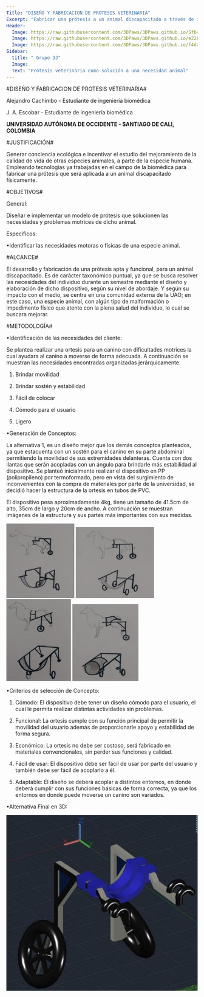 ```yaml
---
Title: "DISEÑO Y FABRICACION DE PROTESIS VETERINARIA"
Excerpt: "Fabricar una prótesis a un animal discapacitado a través de impresión 3D"
Header:
  Image: https://raw.githubusercontent.com/3DPaws/3DPaws.github.io/5fb4da1ef310f2ff536dae677a995ab4b15356d5/images/Captura111.JPG
  Image: https://raw.githubusercontent.com/3DPaws/3DPaws.github.io/e22884eac7a3bde331fec54190e760f9c4e45421/images/Captura222.JPG
  Image: https://raw.githubusercontent.com/3DPaws/3DPaws.github.io/f4da90950acdc861094b2e236f5183093adeacde/images/Captura333.JPG
Sidebar:
  title: " Grupo 3J"
  Image: 
  Text: "Prótesis veterinaria como solución a una necesidad animal"
---
```


#DISEÑO Y FABRICACION DE PROTESIS VETERINARIA#

Alejandro Cachimbo - Estudiante de ingeniería biomédica

J. A. Escobar - Estudiante de ingeniería biomédica

**UNIVERSIDAD AUTÓNOMA DE OCCIDENTE - SANTIAGO DE CALI, COLOMBIA**

#JUSTIFICACIÓN#

Generar conciencia ecológica e incentivar el estudio del mejoramiento de la calidad de vida de otras especies animales, a parte de la
especie humana. Empleando tecnologías ya trabajadas en el campo de la biomédica para fabricar una prótesis que será aplicada a un
animal discapacitado físicamente.

#OBJETIVOS#

General: 

Diseñar e implementar un modelo de prótesis que solucionen las necesidades y problemas motrices de dicho animal.

Específicos:

•Identificar las necesidades motoras o físicas de una especie animal.

#ALCANCE#

El desarrollo y fabricación de una prótesis apta y funcional, para un animal discapacitado. Es de carácter taxonómico puntual, ya que se busca resolver las necesidades del individuo durante un semestre mediante el diseño y elaboración de dicho dispositivo, según su nivel de abordaje. Y según su impacto con el medio, se centra en una comunidad externa de la UAO; en este caso, una especie animal, con algún tipo de malformación o impedimento físico que atente con la plena salud del individuo, lo cual se buscara mejorar. 

#METODOLOGÍA#

•Identificación de las necesidades del cliente:

Se plantea realizar una ortesis para un canino con dificultades motrices la cual ayudara al canino a moverse de forma adecuada. A
continuación se muestran las necesidades encontradas organizadas jerárquicamente.
 
 1. Brindar movilidad
 
 2. Brindar sostén y estabilidad
 
 3. Fácil de colocar
 
 4. Cómodo para el usuario
 
 5. Ligero

•Generación de Conceptos:

La alternativa 1, es un diseño mejor que los demás conceptos planteados, ya que estacuenta con un sostén para el canino en su parte abdominal permitiendo la movilidad de sus extremidades delanteras. Cuenta con dos llantas que serán acopladas con un ángulo para brindarle más estabilidad al dispositivo. Se planteó inicialmente realizar el dispositivo en PP (polipropileno) por termoformado, pero en vista del surgimiento de inconvenientes con la compra de materiales por parte de la universidad, se decidió hacer la estructura de la ortesis en tubos de PVC.

El dispositivo pesa aproximadamente 4kg, tiene un tamaño de 41.5cm de alto, 35cm de largo y 20cm de ancho. A continuación se muestran imágenes de la estructura y sus partes más importantes con sus medidas.

![Alt1](https://raw.githubusercontent.com/3DPaws/3DPaws.github.io/1d467713aedb539ff8c57f2acf899a7ae37724b0/images/alt1.JPG)
![Alt2](https://raw.githubusercontent.com/3DPaws/3DPaws.github.io/9af0bb9ea10237122f0353dff735c2f9e6ec7b1a/images/Altr2.JPG)
![Alt3](https://raw.githubusercontent.com/3DPaws/3DPaws.github.io/91066c5e7b8d197df2b0fd2d59c73d596ab90761/images/Altr3.JPG)
![Alt4](https://raw.githubusercontent.com/3DPaws/3DPaws.github.io/50c343e931767779a6da547ab69689f11abd78c2/images/Alter4.JPG)

•Criterios de selección de Concepto:

 1. Cómodo: El dispositivo debe tener un diseño cómodo para el usuario, el cual le permita realizar distintas actividades sin problemas.
 
 2. Funcional: La ortesis cumple con su función principal de permitir la movilidad del usuario además de proporcionarle apoyo y estabilidad de forma segura.
 
 3. Económico: La ortesis no debe ser costoso, será fabricado en materiales convencionales, sin perder sus funciones y calidad.
 
 4. Fácil de usar: El dispositivo debe ser fácil de usar por parte del usuario y también debe ser fácil de acoplarlo a él.
 
 5. Adaptable: El diseño se deberá acoplar a distintos entornos, en donde deberá cumplir con sus funciones básicas de forma correcta, ya que los entornos en donde puede moverse un canino son variados.

•Alternativa Final en 3D:

![FINAL](https://raw.githubusercontent.com/3DPaws/3DPaws.github.io/805ae2a3da28cbb38ccbc0d6de4f53a9d12dc470/images/Alter%20Final.JPG)
